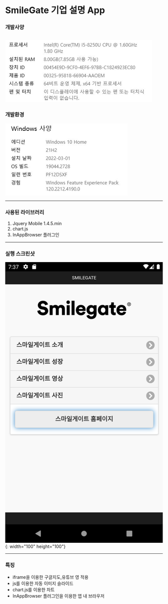# SmileGate 기업 설명 App    

### 개발사양    
![spec](/imgs/Spec.JPG)    
---
### 개발환경
![Os](/imgs/OS.JPG)    

---    
### 사용된 라이브러리    

1. Jquery Mobile 1.4.5.min
2. chart.js
3. InAppBrowser 플러그인

---
### 실행 스크린샷
![main](imgs/Main.png){: width="100" height="100"}

---
### 특징    

* iframe을 이용한 구글지도,유튜브 영 적용
* js를 이용한 자동 이미지 슬라이드
* chart.js를 이용한 차트
* InAppBrowser 플러그인을 이용한 앱 내 브라우저
